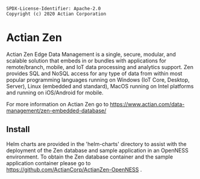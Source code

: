 ```text
SPDX-License-Identifier: Apache-2.0
Copyright (c) 2020 Actian Corporation
```
# Actian Zen 
Actian Zen Edge Data Management is a single, secure, modular, and scalable solution that embeds in or bundles with applications for remote/branch, mobile, and IoT data processing and analytics support. Zen provides SQL and NoSQL access for any type of data from within most popular programming languages running on Windows (IoT Core, Desktop, Server), Linux (embedded and standard), MacOS running on Intel platforms and running on iOS/Android for mobile.

For more information on Actian Zen go to https://www.actian.com/data-management/zen-embedded-database/

## Install
Helm charts are provided in the 'helm-charts' directory to assist with the deployment of the Zen database and sample application in an OpenNESS environment.
To obtain the Zen database container and the sample application container please go to https://github.com/ActianCorp/ActianZen-OpenNESS .